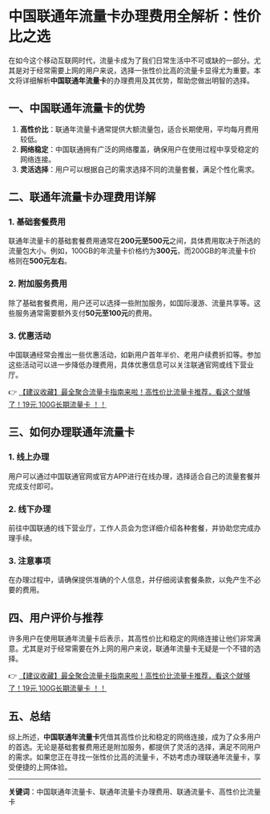 # 中国联通年流量卡办理费用全解析：性价比之选

在如今这个移动互联网时代，流量卡成为了我们日常生活中不可或缺的一部分。尤其是对于经常需要上网的用户来说，选择一张性价比高的流量卡显得尤为重要。本文将详细解析**中国联通年流量卡**的办理费用及其优势，帮助您做出明智的选择。

## 一、中国联通年流量卡的优势

1. **高性价比**：联通年流量卡通常提供大额流量包，适合长期使用，平均每月费用较低。
2. **网络稳定**：中国联通拥有广泛的网络覆盖，确保用户在使用过程中享受稳定的网络连接。
3. **灵活选择**：用户可以根据自己的需求选择不同的流量套餐，满足个性化需求。

## 二、联通年流量卡办理费用详解

### 1. 基础套餐费用
联通年流量卡的基础套餐费用通常在**200元至500元**之间，具体费用取决于所选的流量包大小。例如，100GB的年流量卡价格约为**300元**，而200GB的年流量卡价格则在**500元左右**。

### 2. 附加服务费用
除了基础套餐费用，用户还可以选择一些附加服务，如国际漫游、流量共享等。这些服务通常需要额外支付**50元至100元**的费用。

### 3. 优惠活动
中国联通经常会推出一些优惠活动，如新用户首年半价、老用户续费折扣等。参加这些活动可以进一步降低办理费用，具体优惠信息可以关注联通官网或线下营业厅。

👉 [【建议收藏】最全聚合流量卡指南来啦！高性价比流量卡推荐，看这个就够了！19元 100G长期流量卡 ！！](https://bit.ly/Liuliangka)

## 三、如何办理联通年流量卡

### 1. 线上办理
用户可以通过中国联通官网或官方APP进行在线办理，选择适合自己的流量套餐并完成支付即可。

### 2. 线下办理
前往中国联通的线下营业厅，工作人员会为您详细介绍各种套餐，并协助您完成办理手续。

### 3. 注意事项
在办理过程中，请确保提供准确的个人信息，并仔细阅读套餐条款，以免产生不必要的费用。

## 四、用户评价与推荐

许多用户在使用联通年流量卡后表示，其高性价比和稳定的网络连接让他们非常满意。尤其是对于经常需要在外上网的用户来说，联通年流量卡无疑是一个不错的选择。

👉 [【建议收藏】最全聚合流量卡指南来啦！高性价比流量卡推荐，看这个就够了！19元 100G长期流量卡 ！！](https://bit.ly/Liuliangka)

## 五、总结

综上所述，**中国联通年流量卡**凭借其高性价比和稳定的网络连接，成为了众多用户的首选。无论是基础套餐费用还是附加服务，都提供了灵活的选择，满足不同用户的需求。如果您正在寻找一张性价比高的流量卡，不妨考虑办理联通年流量卡，享受便捷的上网体验。

---

**关键词**：中国联通年流量卡、联通年流量卡办理费用、联通流量卡、高性价比流量卡